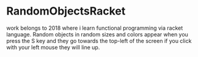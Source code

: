 # RandomObjectsRacket
work belongs to 2018 where i learn functional programming via racket language. Random objects in random sizes and colors appear when you press the S key and they go towards the top-left of the screen if you click with your left mouse they will line up.
